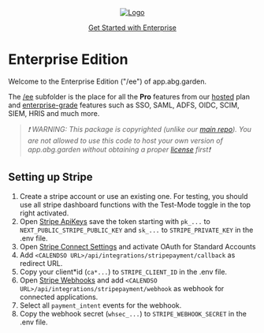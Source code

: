 <!-- PROJECT LOGO -->
<div align="center">
  <a href="https://abg.garden/enterprise">
    <img src="https://user-images.githubusercontent.com/8019099/133430653-24422d2a-3c8d-4052-9ad6-0580597151ee.png" alt="Logo">
  </a>

  <a href="https://abg.garden/enterprise">Get Started with Enterprise</a>
</div>

# Enterprise Edition

Welcome to the Enterprise Edition ("/ee") of app.abg.garden.

The [/ee](https://github.com/alwaysbegrowing/calendar/tree/main/apps/web/ee) subfolder is the place for all the **Pro** features from our [hosted](https://abg.garden/pricing) plan and [enterprise-grade](https://abg.garden/enterprise) features such as SSO, SAML, ADFS, OIDC, SCIM, SIEM, HRIS and much more.

> _❗ WARNING: This package is copyrighted (unlike our [main repo](https://github.com/alwaysbegrowing/calendar)). You are not allowed to use this code to host your own version of app.abg.garden without obtaining a proper [license](https://abg.garden/enterprise) first❗_

## Setting up Stripe

1. Create a stripe account or use an existing one. For testing, you should use all stripe dashboard functions with the Test-Mode toggle in the top right activated.
2. Open [Stripe ApiKeys](https://dashboard.stripe.com/apikeys) save the token starting with `pk_...` to `NEXT_PUBLIC_STRIPE_PUBLIC_KEY` and `sk_...` to `STRIPE_PRIVATE_KEY` in the .env file.
3. Open [Stripe Connect Settings](https://dashboard.stripe.com/settings/connect) and activate OAuth for Standard Accounts
4. Add `<CALENDSO URL>/api/integrations/stripepayment/callback` as redirect URL.
5. Copy your client*id (`ca*...`) to `STRIPE_CLIENT_ID` in the .env file.
6. Open [Stripe Webhooks](https://dashboard.stripe.com/webhooks) and add `<CALENDSO URL>/api/integrations/stripepayment/webhook` as webhook for connected applications.
7. Select all `payment_intent` events for the webhook.
8. Copy the webhook secret (`whsec_...`) to `STRIPE_WEBHOOK_SECRET` in the .env file.
